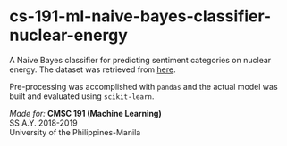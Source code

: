 # cs-191-ml-naive-bayes-classifier-nuclear-energy

A Naive Bayes classifier for predicting sentiment categories on nuclear energy. The dataset was retrieved from [here](https://www.figure-eight.com/data-for-everyone).

Pre-processing was accomplished with `pandas` and the actual model was built and evaluated using `scikit-learn`. 

_Made for:_ **CMSC 191 (Machine Learning)** <br/>
SS A.Y. 2018-2019 <br/>
University of the Philippines-Manila
